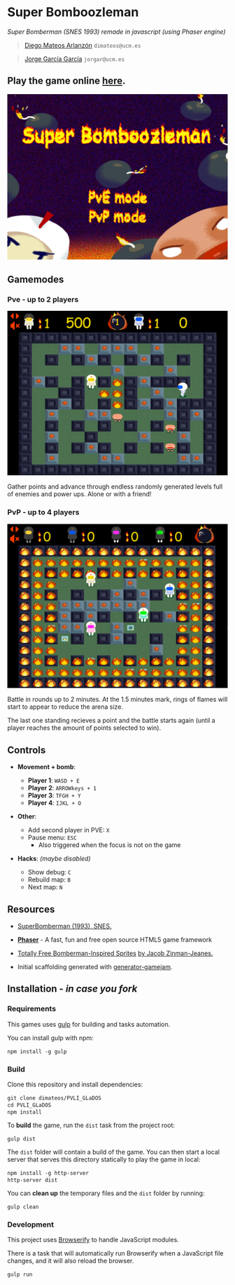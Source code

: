 # Super Bomboozleman
*Super Bomberman (SNES 1993) remade in javascript (using Phaser engine)*

>[Diego Mateos Arlanzón](https://github.com/dimateos) `dimateos@ucm.es`

>[Jorge García García](https://github.com/jorgar17) `jorgar@ucm.es`

## Play the game online [here](https://dimateos.github.io/PVLI_GLaDOS/).

![Bomboozleman](src/images/bomboozleman.png)

## Gamemodes

### Pve - up to 2 players
![Pve](planification/pve.png)

Gather points and advance through endless randomly generated levels full of enemies and power ups. Alone or with a friend!

### PvP - up to 4 players
![Pvp](planification/pvp.png)

Battle in rounds up to 2 minutes. At the 1.5 minutes mark, rings of flames will start to appear to reduce the arena size.

The last one standing recieves a point and the battle starts again (until a player reaches the amount of points selected to win).


## Controls

* **Movement + bomb**:
  * **Player 1**: `WASD + E`
  * **Player 2**: `ARROWkeys + 1`
  * **Player 3**: `TFGH + Y`
  * **Player 4**: `IJKL + O`

* **Other**:
  * Add second player in PVE: `X`
  * Pause menu: `ESC`
    * Also triggered when the focus is not on the game

* **Hacks**: *(maybe disabled)*
  * Show debug: `C`
  * Rebuild map: `B`
  * Next map: `N`

## Resources

* [SuperBomberman (1993), SNES.](https://en.wikipedia.org/wiki/Super_Bomberman)

* [**Phaser**](https://phaser.io/) - A fast, fun and free open source HTML5 game framework

* [Totally Free Bomberman-Inspired Sprites](https://gamedevelopment.tutsplus.com/articles/enjoy-these-totally-free-bomberman-inspired-sprites--gamedev-8541) [by Jacob Zinman-Jeanes.](http://jeanes.co/)

* Initial scaffolding generated with [generator-gamejam](https://github.com/belen-albeza/generator-gamejam/).


## Installation - *in case you fork*

### Requirements

This games uses [gulp](http://gulpjs.com/) for building and tasks automation.

You can install gulp with npm:

```
npm install -g gulp
```

### Build

Clone this repository and install dependencies:

```
git clone dimateos/PVLI_GLaDOS
cd PVLI_GLaDOS
npm install
```

To **build** the game, run the `dist` task from the project root:

```
gulp dist
```

The `dist` folder will contain a build of the game. You can then start a local server that serves this directory statically to play the game in local:

```
npm install -g http-server
http-server dist
```

You can **clean up** the temporary files and the `dist` folder by running:

```
gulp clean
```

### Development

This project uses [Browserify](http://browserify.org) to handle JavaScript modules.

There is a task that will automatically run Browserify when a JavaScript file changes, and it will also reload the browser.

```
gulp run
```
